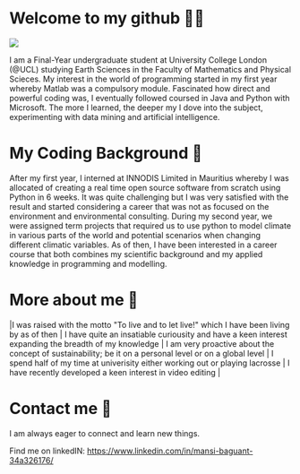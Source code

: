 # Welcome to my github 👋🏼

![ ](file:///Users/mansi/Desktop/Logo1.png)

I am a Final-Year undergraduate student at University College London (@UCL) studying Earth Sciences in the Faculty of Mathematics and Physical Scieces. My interest in the world of programming started in my first year whereby Matlab was a compulsory module. Fascinated how direct and powerful coding was, I eventually followed coursed in Java and Python with Microsoft. The more I learned, the deeper my I dove into the subject, experimenting with data mining and artificial intelligence.

# My Coding Background 🐍 
After my first year, I interned at INNODIS Limited in Mauritius whereby I was allocated of creating a real time open source software from scratch using Python in 6 weeks. It was quite challenging but I was very satisfied with the result and started considering a career that was not as focused on the environment and environmental consulting. During my second year, we were assigned term projects that required us to use python to model climate in various parts of the world and potential scenarios when changing different climatic variables. As of then, I have been interested in a career course that both combines my scientific background and my applied knowledge in programming and modelling. 

# More about me 🥍
|I was raised with the motto "To live and to let live!" which I have been living by as of then | I have quite an insatiable curiousity and have a keen interest expanding the breadth of my knowledge | I am very proactive about the concept of sustainability; be it on a personal level or on a global level | I spend half of my time at univerisity either working out or playing lacrosse | I have recently developed a keen interest in video editing | 

# Contact me 🔗
I am always eager to connect and learn new things. 

Find me on linkedIN: https://www.linkedin.com/in/mansi-baguant-34a326176/


